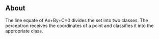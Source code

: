 ## About
The line equate of Ax+By+C=0 divides the set into two classes. The perceptron receives the coordinates of a point and classifies it into the appropriate class.
